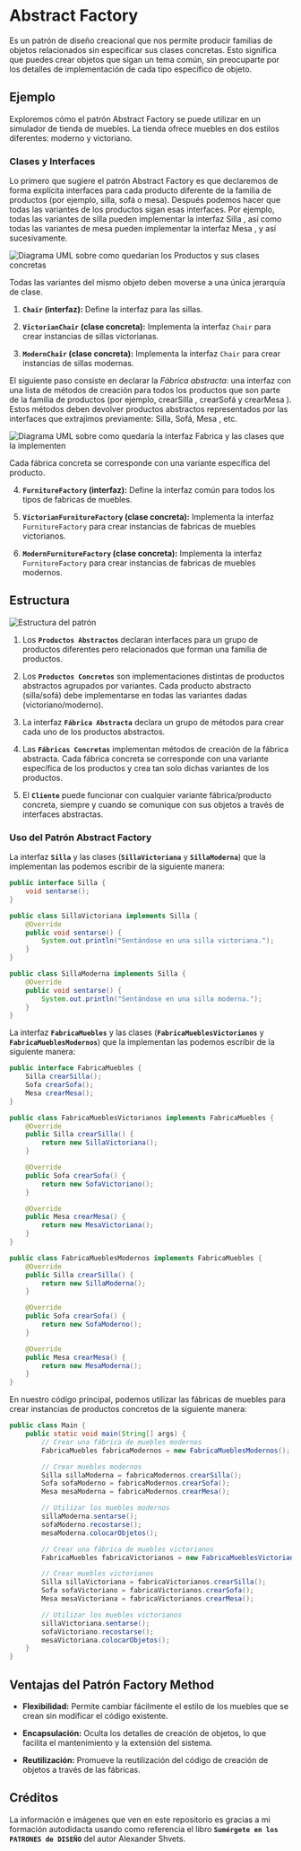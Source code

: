 # Abstract Factory

Es un patrón de diseño creacional que nos permite producir familias de objetos relacionados sin especificar sus clases concretas. Esto significa que puedes crear objetos que sigan un tema común, sin preocuparte por los detalles de implementación de cada tipo específico de objeto.

## Ejemplo

Exploremos cómo el patrón Abstract Factory se puede utilizar en un simulador de tienda de muebles. La tienda ofrece muebles en dos estilos diferentes: moderno y victoriano.

### Clases y Interfaces

Lo primero que sugiere el patrón Abstract Factory es que declaremos de forma explícita interfaces para cada producto diferente de la familia de productos (por ejemplo, silla, sofá o mesa). Después podemos hacer que todas las variantes de los productos sigan esas interfaces. Por ejemplo, todas las variantes de silla pueden implementar la interfaz Silla , así como todas las variantes de mesa pueden implementar la interfaz Mesa , y así sucesivamente.

![Diagrama UML sobre como quedarían los Productos y sus clases concretas](https://github.com/dannyj182/design-patterns/blob/main/Patrones%20creacionales/Abstract%20Factory/assets/mdImages/af1.png?raw=true "Todas las variantes del mismo objeto deben moverse a una única jerarquía de clase.")

Todas las variantes del mismo objeto deben moverse a una única jerarquía de clase.

1. **`Chair` (interfaz):** Define la interfaz para las sillas.

2. **`VictorianChair` (clase concreta):** Implementa la interfaz `Chair` para crear instancias de sillas victorianas.

3. **`ModernChair` (clase concreta):** Implementa la interfaz `Chair` para crear instancias de sillas modernas.

El siguiente paso consiste en declarar la *Fábrica abstracta*: una interfaz con una lista de métodos de creación para todos los productos que son parte de la familia de productos (por ejemplo, crearSilla , crearSofá y crearMesa ). Estos métodos deben devolver productos abstractos representados por las interfaces que extrajimos previamente: Silla, Sofá, Mesa , etc.

![Diagrama UML sobre como quedaría la interfaz Fabrica y las clases que la implementen](https://github.com/dannyj182/design-patterns/blob/main/Patrones%20creacionales/Abstract%20Factory/assets/mdImages/af2.png?raw=true "Cada fábrica concreta se corresponde con una variante específica del producto.")

Cada fábrica concreta se corresponde con una variante específica del producto.

4. **`FurnitureFactory` (interfaz):** Define la interfaz común para todos los tipos de fabricas de muebles.

5. **`VictorianFurnitureFactory` (clase concreta):** Implementa la interfaz `FurnitureFactory` para crear instancias de fabricas de muebles victorianos.

6. **`ModernFurnitureFactory` (clase concreta):** Implementa la interfaz `FurnitureFactory` para crear instancias de fabricas de muebles modernos.

## Estructura

![Estructura del patrón](https://github.com/dannyj182/design-patterns/blob/main/Patrones%20creacionales/Abstract%20Factory/assets/mdImages/af3.png?raw=true)

1. Los **`Productos Abstractos`** declaran interfaces para un grupo de productos diferentes pero relacionados que forman una familia de productos.

2. Los **`Productos Concretos`** son implementaciones distintas de productos abstractos agrupados por variantes. Cada producto abstracto (silla/sofá) debe implementarse en todas las variantes dadas (victoriano/moderno).

3. La interfaz **`Fábrica Abstracta`** declara un grupo de métodos para crear cada uno de los productos abstractos.

4. Las **`Fábricas Concretas`** implementan métodos de creación de la fábrica abstracta. Cada fábrica concreta se corresponde con una variante específica de los productos y crea tan solo dichas variantes de los productos.

5. El **`Cliente`** puede funcionar con cualquier variante fábrica/producto concreta, siempre y cuando se comunique con sus objetos a través de interfaces abstractas.

### Uso del Patrón Abstract Factory

La interfaz **`Silla`** y las clases (**`SillaVictoriana`** y **`SillaModerna`**) que la implementan las podemos escribir de la siguiente manera:

```java
public interface Silla {
    void sentarse();
}

public class SillaVictoriana implements Silla {
    @Override
    public void sentarse() {
        System.out.println("Sentándose en una silla victoriana.");
    }
}

public class SillaModerna implements Silla {
    @Override
    public void sentarse() {
        System.out.println("Sentándose en una silla moderna.");
    }
}
```

La interfaz **`FabricaMuebles`** y las clases (**`FabricaMueblesVictorianos`** y **`FabricaMueblesModernos`**) que la implementan las podemos escribir de la siguiente manera:

```java
public interface FabricaMuebles {
    Silla crearSilla();
    Sofa crearSofa();
    Mesa crearMesa();
}

public class FabricaMueblesVictorianos implements FabricaMuebles {
    @Override
    public Silla crearSilla() {
        return new SillaVictoriana();
    }

    @Override
    public Sofa crearSofa() {
        return new SofaVictoriano();
    }

    @Override
    public Mesa crearMesa() {
        return new MesaVictoriana();
    }
}

public class FabricaMueblesModernos implements FabricaMuebles {
    @Override
    public Silla crearSilla() {
        return new SillaModerna();
    }

    @Override
    public Sofa crearSofa() {
        return new SofaModerno();
    }

    @Override
    public Mesa crearMesa() {
        return new MesaModerna();
    }
}
```

En nuestro código principal, podemos utilizar las fábricas de muebles para crear instancias de productos concretos de la siguiente manera:

```java
public class Main {
    public static void main(String[] args) {
        // Crear una fábrica de muebles modernos
        FabricaMuebles fabricaModernos = new FabricaMueblesModernos();

        // Crear muebles modernos
        Silla sillaModerna = fabricaModernos.crearSilla();
        Sofa sofaModerno = fabricaModernos.crearSofa();
        Mesa mesaModerna = fabricaModernos.crearMesa();

        // Utilizar los muebles modernos
        sillaModerna.sentarse();
        sofaModerno.recostarse();
        mesaModerna.colocarObjetos();

        // Crear una fábrica de muebles victorianos
        FabricaMuebles fabricaVictorianos = new FabricaMueblesVictorianos();

        // Crear muebles victorianos
        Silla sillaVictoriana = fabricaVictorianos.crearSilla();
        Sofa sofaVictoriano = fabricaVictorianos.crearSofa();
        Mesa mesaVictoriana = fabricaVictorianos.crearMesa();

        // Utilizar los muebles victorianos
        sillaVictoriana.sentarse();
        sofaVictoriano.recostarse();
        mesaVictoriana.colocarObjetos();
    }
}
```

## Ventajas del Patrón Factory Method

- **Flexibilidad:** Permite cambiar fácilmente el estilo de los muebles que se crean sin modificar el código existente.

- **Encapsulación:** Oculta los detalles de creación de objetos, lo que facilita el mantenimiento y la extensión del sistema.

- **Reutilización:** Promueve la reutilización del código de creación de objetos a través de las fábricas.

## Créditos

La información e imágenes que ven en este repositorio es gracias a mi formación autodidacta usando como referencia el libro **`Sumérgete en los PATRONES de DISEÑO`** del autor Alexander Shvets.